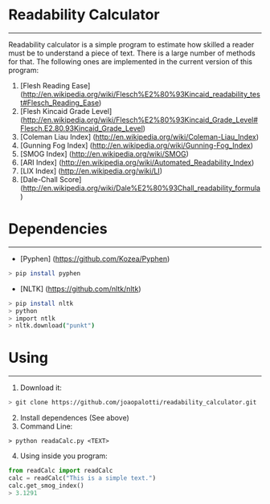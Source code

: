 # Readability Calculator
------------------------

Readability calculator is a simple program to estimate how skilled a reader must be to understand a piece of text.
There is a large number of methods for that. The following ones are implemented in the current version of this program:

1. [Flesh Reading Ease] (http://en.wikipedia.org/wiki/Flesch%E2%80%93Kincaid_readability_test#Flesch_Reading_Ease)
2. [Flesh Kincaid Grade Level] (http://en.wikipedia.org/wiki/Flesch%E2%80%93Kincaid_Grade_Level#Flesch.E2.80.93Kincaid_Grade_Level)
3. [Coleman Liau Index] (http://en.wikipedia.org/wiki/Coleman-Liau_Index)
4. [Gunning Fog Index] (http://en.wikipedia.org/wiki/Gunning-Fog_Index)
5. [SMOG Index] (http://en.wikipedia.org/wiki/SMOG)
6. [ARI Index] (http://en.wikipedia.org/wiki/Automated_Readability_Index)
7. [LIX Index] (http://en.wikipedia.org/wiki/LI)
8. [Dale-Chall Score] (http://en.wikipedia.org/wiki/Dale%E2%80%93Chall_readability_formula)

# Dependencies
-------------

* [Pyphen] (https://github.com/Kozea/Pyphen) 

```bash
> pip install pyphen
```

* [NLTK] (https://github.com/nltk/nltk)

```bash
> pip install nltk
> python
> import ntlk
> nltk.download("punkt")
```

# Using
--------

1. Download it:
```bash    
> git clone https://github.com/joaopalotti/readability_calculator.git
```

2. Install dependences (See above)
3. Command Line:
```bashh
> python readaCalc.py <TEXT>
```
4. Using inside you program:
```python
from readCalc import readCalc
calc = readCalc("This is a simple text.")
calc.get_smog_index()
> 3.1291
```

